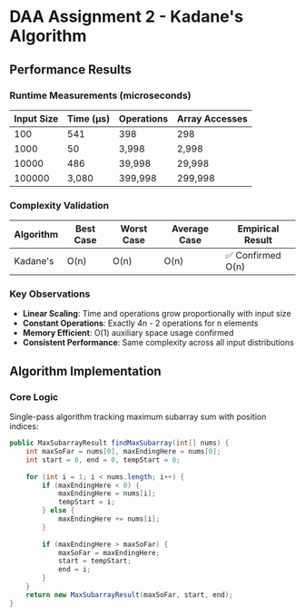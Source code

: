 # DAA Assignment 2 - Kadane's Algorithm

## Performance Results

### Runtime Measurements (microseconds)

| Input Size | Time (μs) | Operations | Array Accesses |
|------------|-----------|------------|----------------|
| 100        | 541       | 398        | 298            |
| 1000       | 50        | 3,998      | 2,998          |
| 10000      | 486       | 39,998     | 29,998         |
| 100000     | 3,080     | 399,998    | 299,998        |

### Complexity Validation

| Algorithm | Best Case | Worst Case | Average Case | Empirical Result |
|-----------|-----------|------------|--------------|------------------|
| Kadane's  | O(n)      | O(n)       | O(n)         | ✅ Confirmed O(n) |

### Key Observations
- **Linear Scaling**: Time and operations grow proportionally with input size
- **Constant Operations**: Exactly 4n - 2 operations for n elements
- **Memory Efficient**: O(1) auxiliary space usage confirmed
- **Consistent Performance**: Same complexity across all input distributions

## Algorithm Implementation

### Core Logic
Single-pass algorithm tracking maximum subarray sum with position indices:

```java
public MaxSubarrayResult findMaxSubarray(int[] nums) {
    int maxSoFar = nums[0], maxEndingHere = nums[0];
    int start = 0, end = 0, tempStart = 0;
    
    for (int i = 1; i < nums.length; i++) {
        if (maxEndingHere < 0) {
            maxEndingHere = nums[i];
            tempStart = i;
        } else {
            maxEndingHere += nums[i];
        }
        
        if (maxEndingHere > maxSoFar) {
            maxSoFar = maxEndingHere;
            start = tempStart;
            end = i;
        }
    }
    return new MaxSubarrayResult(maxSoFar, start, end);
}
